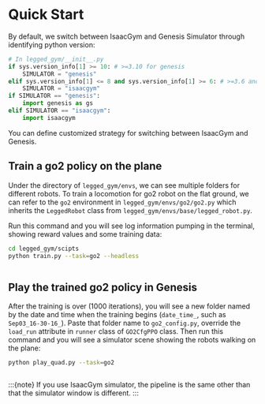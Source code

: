 # Quick Start

By default, we switch between IsaacGym and Genesis Simulator through identifying python version:

```python
# In legged_gym/__init__.py
if sys.version_info[1] >= 10: # >=3.10 for genesis
    SIMULATOR = "genesis"
elif sys.version_info[1] <= 8 and sys.version_info[1] >= 6: # >=3.6 and <3.9 for isaacgym
    SIMULATOR = "isaacgym"
if SIMULATOR == "genesis":
    import genesis as gs
elif SIMULATOR == "isaacgym":
    import isaacgym
```

You can define customized strategy for switching between IsaacGym and Genesis.

## Train a go2 policy on the plane

Under the directory of `legged_gym/envs`, we can see multiple folders for different robots. To train a locomotion for go2 robot on the flat ground, we can refer to the `go2` environment in `legged_gym/envs/go2/go2.py` which inherits the `LeggedRobot` class from `legged_gym/envs/base/legged_robot.py`.

Run this command and you will see log information pumping in the terminal, showing reward values and some training data:

```bash
cd legged_gym/scipts
python train.py --task=go2 --headless
```

```{figure} ../../_static/images/log_info_in_terminal.png
```

## Play the trained go2 policy in Genesis

After the training is over (1000 iterations), you will see a new folder named by the date and time when the training begins (`date_time_`, such as `Sep03_16-30-16_`). Paste that folder name to `go2_config.py`, override the `load_run` attribute in `runner` class of `GO2CfgPPO` class. Then run this command and you will see a simulator scene showing the robots walking on the plane:

```bash
python play_quad.py --task=go2
```

```{figure} ../../_static/images/play_in_genesis.png
```
:::{note}
If you use IsaacGym simulator, the pipeline is the same other than that the simulator window is different.
:::